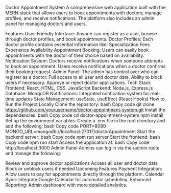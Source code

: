 Doctor Appointment System
A comprehensive web application built with the MERN stack that allows users to book appointments with doctors, manage profiles, and receive notifications. The platform also includes an admin panel for managing doctors and users.

Features
User-Friendly Interface: Anyone can register as a user, browse through doctor profiles, and book appointments.
Doctor Profiles: Each doctor profile contains essential information like:
Specialization
Fees
Experience
Availability
Appointment Booking: Users can easily book appointments with the doctor of their choice based on availability.
Notification System:
Doctors receive notifications when someone attempts to book an appointment.
Users receive notifications when a doctor confirms their booking request.
Admin Panel:
The admin has control over who can register as a doctor.
Full access to all user and doctor data.
Ability to block users if necessary.
Approve or reject doctor applications.
Tech Stack
Frontend: React, HTML, CSS, JavaScript
Backend: Node.js, Express.js
Database: MongoDB
Notifications: Integrated notification system for real-time updates
State Management: useState, useEffect (React Hooks)
How to Run the Project Locally
Clone the repository:
bash
Copy code
git clone https://github.com/yourusername/doctor-appointment-system.git
Install the dependencies:
bash
Copy code
cd doctor-appointment-system
npm install
Set up the environment variables: Create a .env file in the root directory and add the following:
bash
Copy code
PORT=8080
MONGO_URL=mongodb://localhost:27017/doctorAppointment
Start the backend server:
bash
Copy code
npm run server
Start the frontend:
bash
Copy code
npm run start
Access the application at:
bash
Copy code
http://localhost:3000
Admin Panel
Admins can log in via the /admin route and manage the following:

Review and approve doctor applications
Access all user and doctor data
Block or unblock users if needed
Upcoming Features
Payment Integration: Allow users to pay for appointments directly through the platform.
Calendar Sync: Integrate Google Calendar for automatic scheduling.
Enhanced Reporting: Admin dashboard with more detailed analytics.
